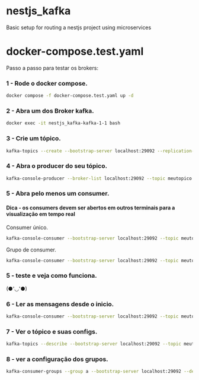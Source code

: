 # nestjs_kafka
Basic setup for routing a nestjs project using microservices


# docker-compose.test.yaml
Passo a passo para testar os brokers:

### 1 - Rode o docker compose.
```bash
docker compose -f docker-compose.test.yaml up -d
```
### 2 - Abra um dos Broker kafka.
```bash
docker exec -it nestjs_kafka-kafka-1-1 bash
```
### 3 - Crie um tópico.
```bash
kafka-topics --create --bootstrap-server localhost:29092 --replication-factor 3 --partitions 3 --topic meutopico
```

### 4 - Abra o producer do seu tópico.
```bash
kafka-console-producer --broker-list localhost:29092 --topic meutopico
```

### 5 - Abra pelo menos um consumer.
#### Dica - os consumers devem ser abertos em outros terminais para a visualização em tempo real 
Consumer único.
```bash
kafka-console-consumer --bootstrap-server localhost:29092 --topic meutopico
```

Grupo de consumer.
```bash
kafka-console-consumer --bootstrap-server localhost:29092 --topic meutopico --from-beginning --group a
```

### 5 - teste e veja como funciona.
(●'◡'●)

### 6 - Ler as mensagens desde o inicio.
```bash
kafka-console-consumer --bootstrap-server localhost:29092 --topic meutopico --from-beginning
```

### 7 - Ver o tópico e suas configs.
```bash
kafka-topics --describe --bootstrap-server localhost:29092 --topic meutopico
```

### 8 - ver a configuração dos grupos.
```bash
kafka-consumer-groups --group a --bootstrap-server localhost:29092 --describe
```